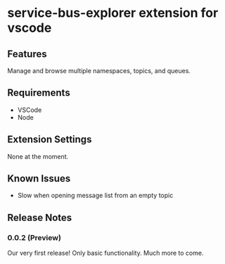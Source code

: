# service-bus-explorer extension for vscode

<!---  Until vscode support github as badge provider
[![Actions Status](https://github.com/DigitalMolecules/vscode-servicebus-explorer/workflows/Build/badge.svg)](https://github.com/DigitalMolecules/vscode-servicebus-explorer/actions)
[![Actions Status](https://github.com/DigitalMolecules/vscode-servicebus-explorer/workflows/Test/badge.svg)](https://github.com/DigitalMolecules/vscode-servicebus-explorer/actions)
-->

## Features

Manage and browse multiple namespaces, topics, and queues.

## Requirements

- VSCode
- Node

## Extension Settings

None at the moment.

## Known Issues

- Slow when opening message list from an empty topic

## Release Notes

### 0.0.2 (Preview)

Our very first release! Only basic functionality. Much more to come.